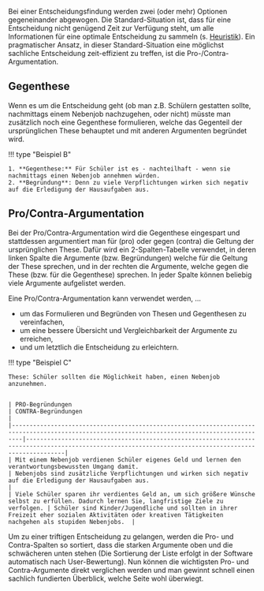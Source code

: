 Bei einer Entscheidungsfindung werden zwei (oder mehr) Optionen gegeneinander abgewogen. Die Standard-Situation ist, dass für eine Entscheidung nicht genügend Zeit zur Verfügung steht, um alle Informationen für eine optimale Entscheidung zu sammeln (s. [Heuristik](https://de.wikipedia.org/wiki/Heuristik)). Ein pragmatischer Ansatz, in dieser Standard-Situation eine möglichst sachliche Entscheidung zeit-effizient zu treffen, ist die Pro-/Contra-Argumentation.   

## Gegenthese
Wenn es um die Entscheidung geht (ob man z.B. Schülern gestatten sollte, nachmittags einem Nebenjob nachzugehen, oder nicht) müsste man zusätzlich noch eine Gegenthese formulieren, welche das Gegenteil der ursprünglichen These behauptet und mit anderen Argumenten begründet wird.

!!! type "Beispiel B"

    1. **Gegenthese:** Für Schüler ist es - nachteilhaft - wenn sie nachmittags einen Nebenjob annehmen würden.
    2. **Begründung**: Denn zu viele Verpflichtungen wirken sich negativ auf die Erledigung der Hausaufgaben aus.

## Pro/Contra-Argumentation

Bei der Pro/Contra-Argumentation wird die Gegenthese eingespart und stattdessen argumentiert man für (pro) oder gegen (contra) die Geltung der ursprünglichen These. Dafür wird ein 2-Spalten-Tabelle verwendet, in deren linken Spalte die Argumente (bzw. Begründungen) welche für die Geltung der These sprechen, und in der rechten die Argumente, welche gegen die These (bzw. für die Gegenthese) sprechen. In jeder Spalte können beliebig viele Argumente aufgelistet werden.

Eine Pro/Contra-Argumentation kann verwendet werden, ...

* um das Formulieren und Begründen von Thesen und Gegenthesen zu vereinfachen,
* um eine bessere Übersicht und Vergleichbarkeit der Argumente zu erreichen,
* und um letztlich die Entscheidung zu erleichtern.

!!! type "Beispiel C"

    These: Schüler sollten die Möglichkeit haben, einen Nebenjob anzunehmen.


    | PRO-Begründungen                                                                                                                              | CONTRA-Begründungen                                                                                                                                   |
    |-----------------------------------------------------------------------------------------------------------------------------------------------|-------------------------------------------------------------------------------------------------------------------------------------------------------|
    | Mit einem Nebenjob verdienen Schüler eigenes Geld und lernen den verantwortungsbewussten Umgang damit.                                        | Nebenjobs sind zusätzliche Verpflichtungen und wirken sich negativ auf die Erledigung der Hausaufgaben aus.                                           |
    | Viele Schüler sparen ihr verdientes Geld an, um sich größere Wünsche selbst zu erfüllen. Dadurch lernen Sie, langfristige Ziele zu verfolgen. | Schüler sind Kinder/Jugendliche und sollten in ihrer Freizeit eher sozialen Aktivitäten oder kreativen Tätigkeiten nachgehen als stupiden Nebenjobs.  |

Um zu einer triftigen Entscheidung zu gelangen, werden die Pro- und Contra-Spalten so sortiert, dass die starken Argumente oben und die schwächeren unten stehen (Die Sortierung der Liste erfolgt in der Software automatisch nach User-Bewertung). Nun können die wichtigsten Pro- und Contra-Argumente direkt verglichen werden und man gewinnt schnell einen sachlich fundierten Überblick, welche Seite wohl überwiegt.
